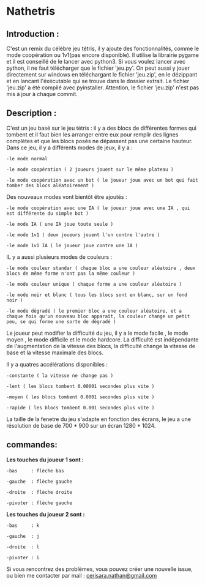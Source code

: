 # Nathetris

Introduction :
--------------

C'est un remix du célèbre jeu tétris, il y ajoute des fonctionnalités, comme le mode coopération ou 1v1(pas encore disponible).
Il utilise la librairie pygame et il est conseillé de le lancer avec python3.
Si vous voulez lancer avec python, il ne faut télécharger que le fichier 'jeu.py'.
On peut aussi y jouer directement sur windows en téléchargant le fichier 'jeu.zip', en le dézippant et en lancant l'éxécutable qui se trouve dans le dossier extrait.
Le fichier 'jeu.zip' a été compilé avec pyinstaller. Attention, le fichier 'jeu.zip' n'est pas mis à jour à chaque commit.

Description :
-------------

C'est un jeu basé sur le jeu tétris : il y a des blocs de différentes formes qui tombent et il faut bien les arranger entre eux pour remplir des lignes complètes et que les blocs posés ne dépassent pas une certaine hauteur.
Dans ce jeu, il y a différents modes de jeux, il y a : 
    
    -le mode normal
    
    -le mode coopération ( 2 joueurs jouent sur le même plateau )
    
    -le mode coopération avec un bot ( le joueur joue avec un bot qui fait tomber des blocs aléatoirement )
    
Des nouveaux modes vont bientôt être ajoutés :

    -le mode coopération avec une IA ( le joueur joue avec une IA , qui est différente du simple bot )
    
    -le mode IA ( une IA joue toute seule )
    
    -le mode 1v1 ( deux joueurs jouent l'un contre l'autre )
    
    -le mode 1v1 IA ( le joueur joue contre une IA )

IL y a aussi plusieurs modes de couleurs :

    -le mode couleur standar ( chaque bloc a une couleur aléatoire , deux blocs de même forme n'ont pas la même couleur )
    
    -le mode couleur unique ( chaque forme a une couleur aléatoire )
    
    -le mode noir et blanc ( tous les blocs sont en blanc, sur un fond noir )
    
    -le mode dégradé ( le premier bloc a une couleur aléatoire, et a chaque fois qu'un nouveau bloc apparaît, la couleur change un petit peu, se qui forme une sorte de dégradé )

Le joueur peut modifier la difficulté du jeu, il y a le mode facile , le mode moyen , le mode difficile et le mode hardcore.
La difficulté est indépendante de l'augmentation de la vitesse des blocs, la difficulté change la vitesse de base et la vitesse maximale des blocs.

Il y a quatres accélérations disponibles :
    
    -constante ( la vitesse ne change pas )
    
    -lent ( les blocs tombent 0.00001 secondes plus vite )
    
    -moyen ( les blocs tombent 0.0001 secondes plus vite )
    
    -rapide ( les blocs tombent 0.001 secondes plus vite )

La taille de la fenetre du jeu s'adapte en fonction des écrans, le jeu a une résolution de base de 700 * 900 sur un écran 1280 * 1024.


commandes:
----------

__Les touches du joueur 1 sont :__

    -bas     : flèche bas
    
    -gauche  : flèche gauche
    
    -droite  : flèche droite
    
    -pivoter : flèche gauche

__Les touches du joueur 2 sont :__

    -bas     : k
    
    -gauche  : j
    
    -droite  : l
    
    -pivoter : i



Si vous rencontrez des problèmes, vous pouvez créer une nouvelle issue, ou bien me contacter par mail : cerisara.nathan@gmail.com


